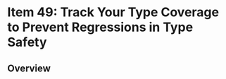 # Item 49: Track Your Type Coverage to Prevent Regressions in Type Safety

## Overview


<!-- References -->

